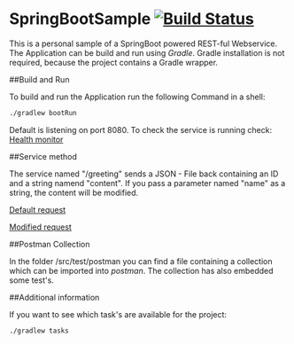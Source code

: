 # SpringBootSample [![Build Status](https://travis-ci.org/codeheap/Pasadena.svg?branch=master)](https://travis-ci.org/codeheap/Pasadena)

This is a personal sample of a SpringBoot powered REST-ful Webservice. The Application can be build and run using *Gradle*. 
Gradle installation is not required, because the project contains a Gradle wrapper.

##Build and Run

To build and run the Application run the following Command in a shell:
```bash
./gradlew bootRun
```

Default is listening on port 8080.
To check the service is running check: [Health monitor](http://localhost:8080/health/)

##Service method

The service named "/greeting" sends a JSON - File back containing an ID and a string namend "content". 
If you pass a parameter named "name" as a string, the content will be modified.

[Default request](http://localhost:8080/greeting)

[Modified request](http://localhost:8080/greeting?name=Stranger)

##Postman Collection

In the folder /src/test/postman you can find a file containing a collection which can be imported into *postman*. 
The collection has also embedded some test's. 

##Additional information

If you want to see which task's are available for the project:

```bash
./gradlew tasks
``` 